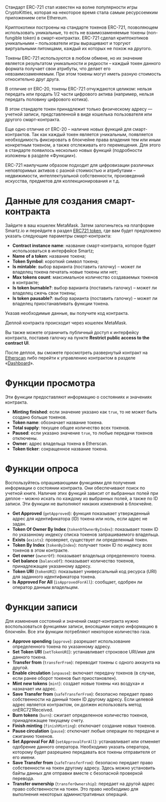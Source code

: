 <!-- TITLE: Токен ERC-721 -->
<!-- SUBTITLE: Как развернуть токен стандарта ERC-721 -->

Cтандарт ERC-721 стал известен на волне популярности игры CryptoKitties, которая на некоторое время стала самым ресурсоемким приложением сети Ethereum.

Криптокотики построены на стандарте токенов ERC-721, позволяющем использовать уникальные, то есть не взаимозаменяемые токены (non-fungible token) в смарт-контрактах. ERC-721 сделал криптокотиков уникальными – пользователи игры выращивают и торгуют виртуальными питомцами, каждый их которых не похож на другого.

Токены ERC-721 используются в любом обмене, но их значение является результатом уникальности и редкости – каждый токен данного формата получает свои атрибуты, что делает его невзаимозаменяемым. При этом токены могут иметь разную стоимость относительно друг друга.

В отличие от ERC-20, токены ERC-721 отчуждаются целиком: нельзя передать или продать 1/2 части цифрового актива (например, нельзя передать половину цифрового котика).

В этом стандарте токен принадлежит только физическому адресу — учетной записи, представленной в виде кошелька пользователя или другого смарт-контракта.

Еще одно отличие от ERC-20 – наличие новых функций для смарт-контрактов. Так как каждый токен является уникальным, появляется необходимость фиксировать в блокчейне права владения тем или иным конкретным токеном, а также отслеживать его перемещения. Для этого в стандарте появилось несколько новых функций (подробности изложены в разделе «Функции»).

ERC-721 наилучшим образом подходит для цифровизации различных неповторимых активов с разной стоимостью и атрибутами – недвижимости, интеллектуальной собственности, произведений искусства, предметов для коллекционирования и т.д.
 
# Данные для создания смарт-контракта

Зайдите в ваш кошелек MetaMask. Затем залогиньтесь на платформе Smartz.io и перейдите в раздел [ERC721 token](https://smartz.io/deploy/f8df8d0f873c1d21b4302483/0), где вам будет предложено указать следующие параметры смарт-контракта:

*	**Contract instance name**: название смарт-контракта, которое будет использоваться в интерфейсе Smartz;
*	**Name of a token**: название токена;
*	**Token Symbol**: короткий символ токена;
*	**Is mintable**: выбор варианта (поставить галочку) – может ли владелец токена печатать новые токены или нет;
*	**Max tokens count**: максимальное количество создаваемых токенов в контракте;
*	**Is token burnable?**: выбор варианта (поставить галочку) – может ли владелец сжечь свои токены;
*	**Is token pausable?**: выбор варианта (поставить галочку) – может ли владелец приостанавливать функции токена.

Указав необходимые данные, вы получите код контракта.  

Деплой контракта происходит через кошелек MetaMask.

Вы также можете ограничить публичный доступ к интерфейсу контракта, поставив галочку на пункте **Restrict public access to the contract UI**.

После деплоя, вы сможете просмотреть развернутый контракт на [Etherscan](https://etherscan.io/) либо перейти к управлению контрактом в разделе «[Dashboard]( https://smartz.io/dashboard)».

# Функции просмотра

Эти функции предоставляют информацию о состояниях и значениях контракта. 

*	**Minting finished**: если значение указано как `true`, то не может быть создано больше токенов.
*	**Token name**: обозначает название токена.
*	**Total supply**: текущее общее количество всех токенов.
*	**Paused**: если указано значение `true`, то любые передачи токенов отключены.
*	**Owner**: адрес владельца токена в Etherscan.
*	**Token ticker**: сокращенное название токена.

# Функции опроса

Воспользуйтесь опрашивающими функциями для получения информации о состоянии контракта. Они обеспечивают поиск по учетной книге. Наличие этих функций зависит от выбранных полей при деплое – можно искать по каждому из выбранных полей, а также по ID записи. Эти функции не выполняют никаких изменений в блокчейне.

*	**Get Approved** (`getApproved`): функция показывает утвержденный адрес для идентификатора (ID) токена или ноль, если адрес не задан.
*	**Token Of Owner By Index** (`tokenOfOwnerByIndex`): показывает токен ID по указанному индексу списка токенов запрашиваемого владельца.
*	**Exists** (`exists`): проверяет, существует ли определенный токен.
*	**Token By Index** (`tokenByIndex`): получает токен ID по индексу всех токенов в этом контракте.
*	**Get owner** (`ownerOf`): показывает владельца определенного токена.
*	**Get balance** (`balanceOf`): показывает количество токенов, принадлежащее указанному адресу.
*	**Token URI** (`tokenURI`): показывает универсальный код ресурса (URI) для заданного идентификатора токена.
*	**Is Approved For All** (`isApprovedForAll`): сообщает, одобрен ли оператор данным владельцем.

# Функции записи

Для изменения состояний и значений смарт-контракта нужно воспользоваться функциями записи, вносящими новую информацию в блокчейн. Все эти функции потребляют некоторое количество газа. 

*	**Approve spending** (`approve`): разрешает использование определенного токена по указанному адресу.
*	**Set Token URI** (`setTokenURI`): устанавливает строковое URI/имя для данного токена.
*	**Transfer from** (`transferFrom`): переводит токены с одного аккаунта на другой. 
*	**Enable circulation** (`unpause`): включает передачу токенов (в случае, если ранее оборот токенов был приостановлен).
*	**Mint new tokens** (`mint`): создает новые токены «из воздуха» и назначает им адрес. 
*	**Save Transfer from** (`safeTransferFrom`): безопасно передает право собственности на данный токен ID другому адресу. Если целевой адрес является контрактом, он должен использовать метод onERC721Received.
*	**Burn tokens** (`burn`): сжигает определенное количество токенов, принадлежащее текущему счету.
*	**Finish minting** (`finishMinting`): отключает создание новых токенов.
*	**Pause circulation** (`pause`): отключает любые операции по передаче и сжиганию токенов. 
*	**Set Approval For All** (`setApprovalForAll`): устанавливает или отменяет одобрение данного оператора. Необходимо указать оператора, которому будет разрешено передавать все токены отправителя от его имени.
*	**Save Transfer from** (`safeTransferFrom`): безопасно передает право собственности на токен другому адресу. Здесь можно установить байты данных для отправки вместе с безопасной проверкой перевода.
*	**Transfer ownership** (`transferOwnership`): передает на другой адрес право собственности на токен. Это право необходимо для выполнения некоторых административных операций.